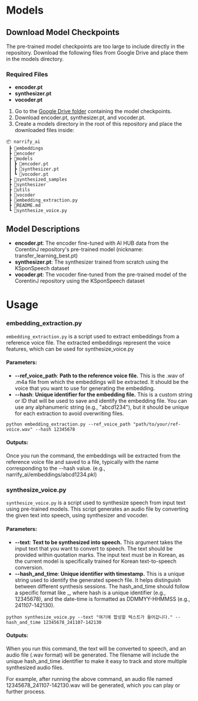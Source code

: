 # Models
## Download Model Checkpoints
The pre-trained model checkpoints are too large to include directly in the repository. Download the following files from Google Drive and place them in the models directory.

### Required Files
- **encoder.pt**
- **synthesizer.pt**
- **vocoder.pt**
1. Go to the [Google Drive folder](https://drive.google.com/drive/folders/1755vsx7Qq3oXLoGVIur__HLmH19TgP9A?usp=sharing) containing the model checkpoints.
2. Download encoder.pt, synthesizer.pt, and vocoder.pt.
3. Create a models directory in the root of this repository and place the downloaded files inside:

```plaintext
📦 narrify_ai
 ┣ 📂embeddings
 ┣ 📂encoder
 ┣ 📂models
 ┃ ┣ 📜encoder.pt
 ┃ ┣ 📜synthesizer.pt
 ┃ ┗ 📜vocoder.pt
 ┣ 📂synthesized_samples
 ┣ 📂synthesizer
 ┣ 📂utils
 ┣ 📂vocoder
 ┣ 📜embedding_extraction.py
 ┣ 📜README.md
 ┗ 📜synthesize_voice.py
```

## Model Descriptions
- **encoder.pt**: The encoder fine-tuned with AI HUB data from the CorentinJ repository's pre-trained model (nickname: transfer_learning_best.pt)
- **synthesizer.pt**: The synthesizer trained from scratch using the KSponSpeech dataset
- **vocoder.pt**: The vocoder fine-tuned from the pre-trained model of the CorentinJ repository using the KSponSpeech dataset

# Usage
### embedding_extraction.py
`embedding_extraction.py` is a script used to extract embeddings from a reference voice file. The extracted embeddings represent the voice features, which can be used for synthesize_voice.py
#### Parameters:
- **--ref_voice_path**: **Path to the reference voice file.** This is the .wav of .m4a file from which the embeddings will be extracted. It should be the voice that you want to use for generating the embedding.
- **--hash**: **Unique identifier for the embedding file.** This is a custom string or ID that will be used to save and identify the embedding file. You can use any alphanumeric string (e.g., "abcd1234"), but it should be unique for each extraction to avoid overwriting files.
```plaintext
python embedding_extraction.py --ref_voice_path "path/to/your/ref-voice.wav" --hash 12345678
```
#### Outputs:
Once you run the command, the embeddings will be extracted from the reference voice file and saved to a file, typically with the name corresponding to the --hash value. (e.g., narrify_ai/embeddings/abcd1234.pkl)

### synthesize_voice.py
`synthesize_voice.py` is a script used to synthesize speech from input text using pre-trained models. This script generates an audio file by converting the given text into speech, using synthesizer and vocoder.
#### Parameters:
- **--text**: **Text to be synthesized into speech.** This argument takes the input text that you want to convert to speech. The text should be provided within quotation marks. The input text must be in Korean, as the current model is specifically trained for Korean text-to-speech conversion.
- **--hash_and_time**: **Unique identifier with timestamp.** This is a unique string used to identify the generated speech file. It helps distinguish between different synthesis sessions. The hash_and_time should follow a specific format like <hash>_<date-time>, where hash is a unique identifier (e.g., 12345678), and the date-time is formatted as DDMMYY-HHMMSS (e.g., 241107-142130).
```plaintext
python synthesize_voice.py --text "여기에 합성할 텍스트가 들어갑니다." --hash_and_time 12345678_241107-142130
```
#### Outputs:
When you run this command, the text will be converted to speech, and an audio file (.wav format) will be generated. The filename will include the unique hash_and_time identifier to make it easy to track and store multiple synthesized audio files.

For example, after running the above command, an audio file named 12345678_241107-142130.wav will be generated, which you can play or further process.
